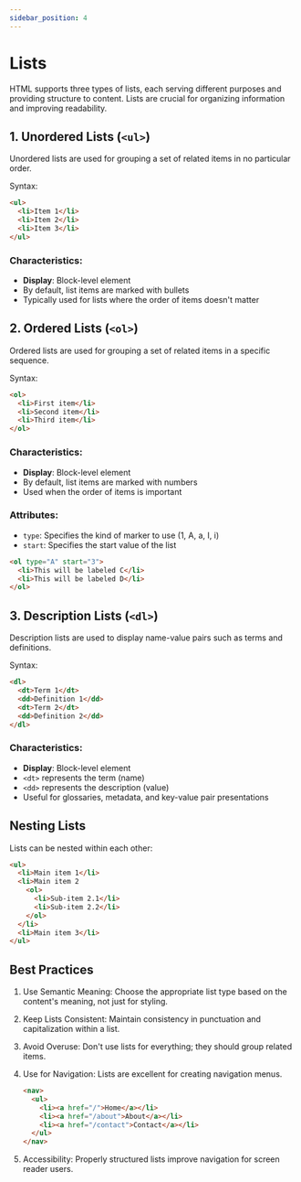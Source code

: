 ```yaml
---
sidebar_position: 4
---
```


# Lists

HTML supports three types of lists, each serving different purposes and providing structure to content. Lists are crucial for organizing information and improving readability.

## 1. Unordered Lists (`<ul>`)

Unordered lists are used for grouping a set of related items in no particular order.

Syntax:
```html
<ul>
  <li>Item 1</li>
  <li>Item 2</li>
  <li>Item 3</li>
</ul>
```

### Characteristics:
- **Display**: Block-level element
- By default, list items are marked with bullets
- Typically used for lists where the order of items doesn't matter

## 2. Ordered Lists (`<ol>`)

Ordered lists are used for grouping a set of related items in a specific sequence.

Syntax:
```html
<ol>
  <li>First item</li>
  <li>Second item</li>
  <li>Third item</li>
</ol>
```

### Characteristics:
- **Display**: Block-level element
- By default, list items are marked with numbers
- Used when the order of items is important

### Attributes:
- `type`: Specifies the kind of marker to use (1, A, a, I, i)
- `start`: Specifies the start value of the list

```html
<ol type="A" start="3">
  <li>This will be labeled C</li>
  <li>This will be labeled D</li>
</ol>
```

## 3. Description Lists (`<dl>`)

Description lists are used to display name-value pairs such as terms and definitions.

Syntax:
```html
<dl>
  <dt>Term 1</dt>
  <dd>Definition 1</dd>
  <dt>Term 2</dt>
  <dd>Definition 2</dd>
</dl>
```

### Characteristics:
- **Display**: Block-level element
- `<dt>` represents the term (name)
- `<dd>` represents the description (value)
- Useful for glossaries, metadata, and key-value pair presentations

## Nesting Lists

Lists can be nested within each other:

```html
<ul>
  <li>Main item 1</li>
  <li>Main item 2
    <ol>
      <li>Sub-item 2.1</li>
      <li>Sub-item 2.2</li>
    </ol>
  </li>
  <li>Main item 3</li>
</ul>
```

## Best Practices

1. Use Semantic Meaning:
   Choose the appropriate list type based on the content's meaning, not just for styling.

2. Keep Lists Consistent:
   Maintain consistency in punctuation and capitalization within a list.

3. Avoid Overuse:
   Don't use lists for everything; they should group related items.

4. Use for Navigation:
   Lists are excellent for creating navigation menus.

   ```html
   <nav>
     <ul>
       <li><a href="/">Home</a></li>
       <li><a href="/about">About</a></li>
       <li><a href="/contact">Contact</a></li>
     </ul>
   </nav>
   ```

5. Accessibility:
   Properly structured lists improve navigation for screen reader users.
